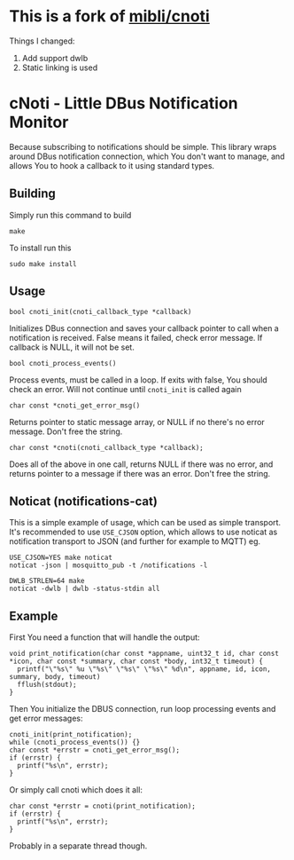 # This is a fork of [mibli/cnoti](https://github.com/mibli/cnoti)  
Things I changed:
1. Add support dwlb
2. Static linking is used


# cNoti - Little DBus Notification Monitor

Because subscribing to notifications should be simple. This library wraps around DBus notification
connection, which You don't want to manage, and allows You to hook a callback to it using standard
types.

## Building

Simply run this command to build

    make

To install run this

    sudo make install

## Usage

    bool cnoti_init(cnoti_callback_type *callback)

Initializes DBus connection and saves your callback pointer to call when a notification is received.
False means it failed, check error message. If callback is NULL, it will not be set.

    bool cnoti_process_events()

Process events, must be called in a loop. If exits with false, You should check an error. Will not
continue until `cnoti_init` is called again

    char const *cnoti_get_error_msg()

Returns pointer to static message array, or NULL if no there's no error message. Don't free the
string.

    char const *cnoti(cnoti_callback_type *callback);

Does all of the above in one call, returns NULL if there was no error, and returns pointer to a
message if there was an error. Don't free the string.

## Noticat (notifications-cat)

This is a simple example of usage, which can be used as simple transport. It's recommended to use
`USE_CJSON` option, which allows to use noticat as notification transport to JSON (and further for
example to MQTT) eg.

    USE_CJSON=YES make noticat
    noticat -json | mosquitto_pub -t /notifications -l

    DWLB_STRLEN=64 make
    noticat -dwlb | dwlb -status-stdin all

## Example

First You need a function that will handle the output:

    void print_notification(char const *appname, uint32_t id, char const *icon, char const *summary, char const *body, int32_t timeout) {
      printf("\"%s\" %u \"%s\" \"%s\" \"%s\" %d\n", appname, id, icon, summary, body, timeout)
      fflush(stdout);
    }

Then You initialize the DBUS connection, run loop processing events and get error messages:

    cnoti_init(print_notification);
    while (cnoti_process_events()) {}
    char const *errstr = cnoti_get_error_msg();
    if (errstr) {
      printf("%s\n", errstr);
    }

Or simply call cnoti which does it all:

    char const *errstr = cnoti(print_notification);
    if (errstr) {
      printf("%s\n", errstr);
    }

Probably in a separate thread though.
